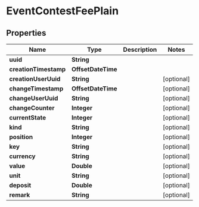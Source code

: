 

# EventContestFeePlain


## Properties

Name | Type | Description | Notes
------------ | ------------- | ------------- | -------------
**uuid** | **String** |  | 
**creationTimestamp** | **OffsetDateTime** |  | 
**creationUserUuid** | **String** |  |  [optional]
**changeTimestamp** | **OffsetDateTime** |  |  [optional]
**changeUserUuid** | **String** |  |  [optional]
**changeCounter** | **Integer** |  |  [optional]
**currentState** | **Integer** |  |  [optional]
**kind** | **String** |  |  [optional]
**position** | **Integer** |  |  [optional]
**key** | **String** |  |  [optional]
**currency** | **String** |  |  [optional]
**value** | **Double** |  |  [optional]
**unit** | **String** |  |  [optional]
**deposit** | **Double** |  |  [optional]
**remark** | **String** |  |  [optional]



